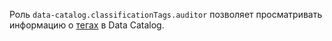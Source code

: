 Роль `data-catalog.classificationTags.auditor` позволяет просматривать информацию о [тегах](../../../metadata-hub/concepts/data-catalog.md#classifications-and-tags) в Data Catalog.
